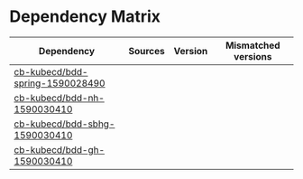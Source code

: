 # Dependency Matrix

Dependency | Sources | Version | Mismatched versions
---------- | ------- | ------- | -------------------
[cb-kubecd/bdd-spring-1590028490](https://github.com/cb-kubecd/bdd-spring-1590028490.git) |  | []() | 
[cb-kubecd/bdd-nh-1590030410](https://github.com/cb-kubecd/bdd-nh-1590030410.git) |  | []() | 
[cb-kubecd/bdd-sbhg-1590030410](https://github.com/cb-kubecd/bdd-sbhg-1590030410.git) |  | []() | 
[cb-kubecd/bdd-gh-1590030410](https://github.com/cb-kubecd/bdd-gh-1590030410.git) |  | []() | 

